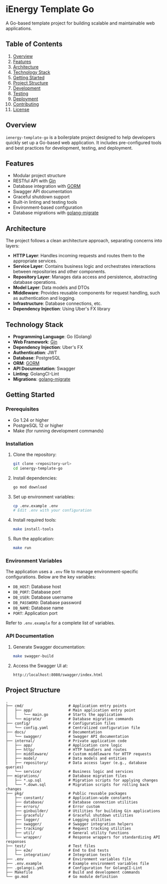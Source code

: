 # iEnergy Template Go

A Go-based template project for building scalable and maintainable web applications.

## Table of Contents

1. [Overview](#overview)
2. [Features](#features)
3. [Architecture](#architecture)
4. [Technology Stack](#technology-stack)
5. [Getting Started](#getting-started)
6. [Project Structure](#project-structure)
7. [Development](#development)
8. [Testing](#testing)
9. [Deployment](#deployment)
10. [Contributing](#contributing)
11. [License](#license)

## Overview

`ienergy-template-go` is a boilerplate project designed to help developers quickly set up a Go-based web application. It includes pre-configured tools and best practices for development, testing, and deployment.

## Features

- Modular project structure
- RESTful API with [Gin](https://gin-gonic.com/)
- Database integration with [GORM](https://gorm.io/)
- Swagger API documentation
- Graceful shutdown support
- Built-in linting and testing tools
- Environment-based configuration
- Database migrations with [golang-migrate](https://github.com/golang-migrate/migrate)

## Architecture

The project follows a clean architecture approach, separating concerns into layers:
- **HTTP Layer**: Handles incoming requests and routes them to the appropriate services.
- **Service Layer**: Contains business logic and orchestrates interactions between repositories and other components.
- **Repository Layer**: Manages data access and persistence, abstracting database operations.
- **Model Layer**: Data models and DTOs
- **Middleware**: Provides reusable components for request handling, such as authentication and logging.
- **Infrastructure**: Database connections, etc.
- **Dependency Injection**: Using Uber's FX library

## Technology Stack

- **Programming Language**: Go (Golang)
- **Web Framework**: [Gin](https://gin-gonic.com/)
- **Dependency Injection**: Uber's FX
- **Authentication**: JWT
- **Database**: PostgreSQL
- **ORM**: [GORM](https://gorm.io/)
- **API Documentation**: Swagger
- **Linting**: GolangCI-Lint
- **Migrations**: [golang-migrate](https://github.com/golang-migrate/migrate)

## Getting Started

### Prerequisites

- Go 1.24 or higher
- PostgreSQL 12 or higher
- Make (for running development commands)

### Installation

1. Clone the repository:
   ```bash
   git clone <repository-url>
   cd ienergy-template-go
   ```

2. Install dependencies:
   ```bash
   go mod download
   ```

3. Set up environment variables:
   ```bash
   cp .env.example .env
   # Edit .env with your configuration
   ```

4. Install required tools:
   ```bash
   make install-tools
   ```

5. Run the application:
   ```bash
   make run
   ```

### Environment Variables

The application uses a `.env` file to manage environment-specific configurations. Below are the key variables:

- `DB_HOST`: Database host
- `DB_PORT`: Database port
- `DB_USER`: Database username
- `DB_PASSWORD`: Database password
- `DB_NAME`: Database name
- `PORT`: Application port

Refer to `.env.example` for a complete list of variables.

### API Documentation

1. Generate Swagger documentation:
   ```bash
   make swagger-build
   ```

2. Access the Swagger UI at:
   ```
   http://localhost:8080/swagger/index.html
   ```

## Project Structure

```
.
├── cmd/                    # Application entry points
│   ├── app/                # Main application entry point
│   │   └── main.go         # Starts the application
│   └── migrate/            # Database migration commands
├── config/                 # Configuration files
│   └── config.yaml         # Centralized configuration file
├── docs/                   # Documentation
│   └── swagger/            # Swagger API documentation
├── internal/               # Private application code
│   ├── app/                # Application core logic
│   ├── http/               # HTTP handlers and routes
│   ├── middleware/         # Custom middleware for HTTP requests
│   ├── model/              # Data models and entities
│   ├── repository/         # Data access layer (e.g., database queries)
│   └── service/            # Business logic and services
├── migrations/             # Database migration files
│   ├── *.up.sql            # Migration scripts for applying changes
│   └── *.down.sql          # Migration scripts for rolling back changes
├── pkg/                    # Public reusable packages
│   ├── constant/           # Application-wide constants
│   ├── database/           # Database connection utilities
│   ├── errors/             # Error custom
│   ├── ginbuilder/         # Utilities for building Gin applications
│   ├── graceful/           # Graceful shutdown utilities
│   ├── logger/             # Logging utilities
│   ├── swagger/            # Swagger integration helpers
│   ├── tracking/           # Request tracking utilities
│   ├── util/               # General utility functions
│   └── wrapper/            # Response wrappers for standardizing API responses
├── test/                   # Test files
│   ├── e2e/                # End to End tests
│   └── integration/        # Integration tests
├── .env                    # Environment variables file
├── .env.example            # Example environment variables file
├── .golangci.yml           # Configuration for GolangCI-Lint
├── Makefile                # Build and development commands
└── go.mod                  # Go module definition
```